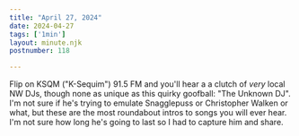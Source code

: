 ```yaml
---
title: "April 27, 2024"
date: 2024-04-27
tags: ['1min']
layout: minute.njk
postnumber: 118

---
```


Flip on KSQM ("K-Sequim") 91.5 FM and you'll hear a a clutch of *very* local NW DJs, though none as unique as this quirky goofball: "The Unknown DJ". I'm not sure if he's trying to emulate Snagglepuss or Christopher Walken or what, but these are the most roundabout intros to songs you will ever hear. I'm not sure how long he's going to last so I had to capture him and share. 